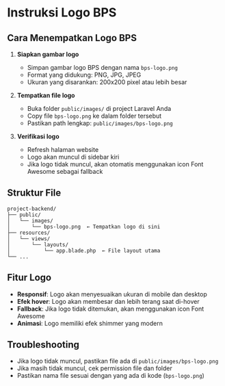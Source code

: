 # Instruksi Logo BPS

## Cara Menempatkan Logo BPS

1. **Siapkan gambar logo**
   - Simpan gambar logo BPS dengan nama `bps-logo.png`
   - Format yang didukung: PNG, JPG, JPEG
   - Ukuran yang disarankan: 200x200 pixel atau lebih besar

2. **Tempatkan file logo**
   - Buka folder `public/images/` di project Laravel Anda
   - Copy file `bps-logo.png` ke dalam folder tersebut
   - Pastikan path lengkap: `public/images/bps-logo.png`

3. **Verifikasi logo**
   - Refresh halaman website
   - Logo akan muncul di sidebar kiri
   - Jika logo tidak muncul, akan otomatis menggunakan icon Font Awesome sebagai fallback

## Struktur File
```
project-backend/
├── public/
│   └── images/
│       └── bps-logo.png  ← Tempatkan logo di sini
├── resources/
│   └── views/
│       └── layouts/
│           └── app.blade.php  ← File layout utama
└── ...
```

## Fitur Logo
- **Responsif**: Logo akan menyesuaikan ukuran di mobile dan desktop
- **Efek hover**: Logo akan membesar dan lebih terang saat di-hover
- **Fallback**: Jika logo tidak ditemukan, akan menggunakan icon Font Awesome
- **Animasi**: Logo memiliki efek shimmer yang modern

## Troubleshooting
- Jika logo tidak muncul, pastikan file ada di `public/images/bps-logo.png`
- Jika masih tidak muncul, cek permission file dan folder
- Pastikan nama file sesuai dengan yang ada di kode (`bps-logo.png`) 